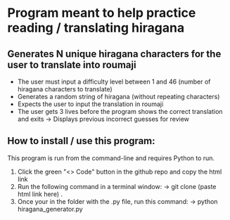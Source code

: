 # Program meant to help practice reading / translating hiragana

## Generates N unique hiragana characters for the user to translate into roumaji

* The user must input a difficulty level between 1 and 46 (number of hiragana characters to translate)
* Generates a random string of hiragana (without repeating characters)
* Expects the user to input the translation in roumaji
* The user gets 3 lives before the program shows the correct translation and exits
    -> Displays previous incorrect guesses for review

## How to install / use this program:

This program is run from the command-line and requires Python to run.

1. Click the green "<> Code" button in the github repo and copy the html link
2. Run the following command in a terminal window:
    -> git clone (paste html link here) .
3. Once your in the folder with the .py file, run this command:
    -> python hiragana_generator.py
